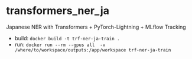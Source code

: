# transformers_ner_ja
Japanese NER with Transformers + PyTorch-Lightning + MLflow Tracking

- build: `docker build -t trf-ner-ja-train .`
- run: `docker run --rm --gpus all  -v /where/to/workspace/outputs:/app/workspace trf-ner-ja-train`
